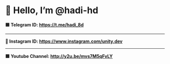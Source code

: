 # 👋 Hello, I’m @hadi-hd
**🟦 Telegram ID: https://t.me/hadi_8d<br><hr>
🔸 Instagram ID: https://www.instagram.com/unity.dev<br><hr>
🟥 Youtube Channel: http://y2u.be/mvs7M5qFvLY**

